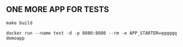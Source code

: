 ## ONE MORE APP FOR TESTS
`make build`

`docker run --name test -d -p 8080:8080 --rm -e APP_STARTER=qqqqqq demoapp`
